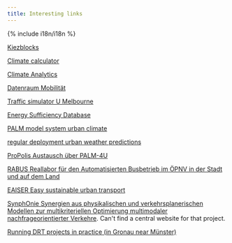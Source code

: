```yaml
---
title: Interesting links
---
```


{% include i18n/i18n %}

[Kiezblocks](www.kiezblocks.de)

[Climate calculator](https://en-roads.climateinteractive.org/scenario.html)

[Climate Analytics](https://climateanalytics.org/tools)

[Datenraum Mobilität](https://www.acatech.de/projekt/datenraum-mobilitaet/)

[Traffic simulator U Melbourne](https://github.com/SmartsDev/SMARTS)

[Energy Sufficiency Database](https://energysufficiency.de/en/policy-database-en/)

[PALM model system urban climate](https://gitlab.palm-model.org)

[regular deployment urban weather predictions](www.stadtwetter.uni-hannover.de)

[ProPolis Austausch über PALM-4U](https://www.propolis-palm-4u.de)

[RABUS Reallabor für den Automatisierten Busbetrieb im ÖPNV in der Stadt und auf dem Land](https://www.projekt-rabus.de/)

[EAISER Easy sustainable urban transport](https://easier.dtu.dk/en/)

[SynphOnie Synergien aus physikalischen und verkehrsplanerischen Modellen zur multikriteriellen Optimierung multimodaler nachfrageorientierter Verkehre](https://math.rptu.de/ags/opt/forschung/forschungsprojekte/synphonie).  Can't find a central website for that project.

[Running DRT projects in practice (in Gronau near Münster)](https://www.gronau.de/leben-in-gronau/verkehr/mein-g-mobil/)
